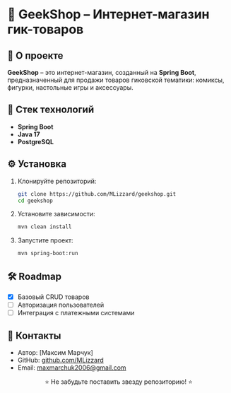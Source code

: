 # 🛒 GeekShop – Интернет-магазин гик-товаров

## 📌 О проекте

**GeekShop** – это интернет-магазин, созданный на **Spring Boot**, предназначенный для продажи товаров гиковской тематики: комиксы, фигурки, настольные игры и аксессуары.

## 🚀 Стек технологий

- **Spring Boot**
- **Java 17**
- **PostgreSQL**

## ⚙️ Установка

1. Клонируйте репозиторий:
   ```sh
   git clone https://github.com/MLizzard/geekshop.git
   cd geekshop
   ```

2. Установите зависимости:
   ```sh
   mvn clean install
   ```

3. Запустите проект:
   ```sh
   mvn spring-boot:run
   ```

## 🛠 Roadmap

- [x] Базовый CRUD товаров
- [ ] Авторизация пользователей
- [ ] Интеграция с платежными системами

## 🤝 Контакты

- Автор: [Максим Марчук]
- GitHub: [github.com/MLizzard](https://github.com/TODO)
- Email: maxmarchuk2006@gmail.com

<p align="center">⭐ Не забудьте поставить звезду репозиторию! ⭐</p>
